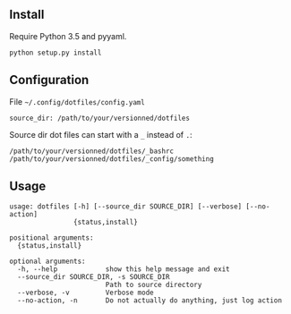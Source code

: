## Install

Require Python 3.5 and pyyaml.

    python setup.py install

## Configuration

File `~/.config/dotfiles/config.yaml`

    source_dir: /path/to/your/versionned/dotfiles

Source dir dot files can start with a `_` instead of `.`:

    /path/to/your/versionned/dotfiles/_bashrc
    /path/to/your/versionned/dotfiles/_config/something

## Usage

    usage: dotfiles [-h] [--source_dir SOURCE_DIR] [--verbose] [--no-action]
                    {status,install}

    positional arguments:
      {status,install}

    optional arguments:
      -h, --help            show this help message and exit
      --source_dir SOURCE_DIR, -s SOURCE_DIR
                            Path to source directory
      --verbose, -v         Verbose mode
      --no-action, -n       Do not actually do anything, just log action
